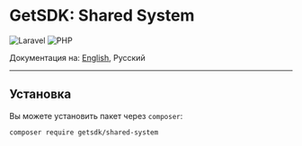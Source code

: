 # GetSDK: Shared System

![Laravel](https://img.shields.io/badge/laravel-^9.0-%23FF2D20.svg?style=for-the-badge&logo=laravel&logoColor=white)
![PHP](https://img.shields.io/badge/php-^8.0-%23777BB4.svg?style=for-the-badge&logo=php&logoColor=white)

Документация на: [English](README.md), Русский
___

## Установка

Вы можете установить пакет через `composer`:

```shell
composer require getsdk/shared-system
```
